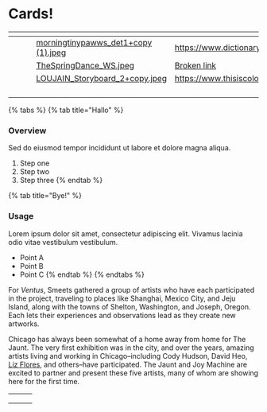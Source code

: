 # Cards!

<table data-view="cards"><thead><tr><th></th><th></th><th></th><th data-hidden data-card-cover data-type="files"></th><th data-hidden data-card-target data-type="content-ref"></th></tr></thead><tbody><tr><td></td><td></td><td></td><td><a href=".gitbook/assets/morningtinypawws_det1+copy (1).jpeg">morningtinypawws_det1+copy (1).jpeg</a></td><td><a href="https://www.dictionary.com/browse/colossal">https://www.dictionary.com/browse/colossal#:~:text=Colossal%20describes%20something%20as%20being,enormous%2C%20gigantic%2C%20or%20massive.</a></td></tr><tr><td></td><td></td><td></td><td><a href=".gitbook/assets/TheSpringDance_WS.jpeg">TheSpringDance_WS.jpeg</a></td><td><a href="broken-reference">Broken link</a></td></tr><tr><td></td><td></td><td></td><td><a href=".gitbook/assets/LOUJAIN_Storyboard_2+copy.jpeg">LOUJAIN_Storyboard_2+copy.jpeg</a></td><td><a href="https://www.thisiscolossal.com/">https://www.thisiscolossal.com/</a></td></tr><tr><td></td><td></td><td></td><td></td><td></td></tr><tr><td></td><td></td><td></td><td></td><td></td></tr><tr><td></td><td></td><td></td><td></td><td></td></tr><tr><td></td><td></td><td></td><td></td><td></td></tr></tbody></table>

{% tabs %}
{% tab title="Hallo" %}
### Overview



Sed do eiusmod tempor incididunt ut labore et dolore magna aliqua.

1. Step one
2. Step two
3. Step three
{% endtab %}

{% tab title="Bye!" %}
### Usage

Lorem ipsum dolor sit amet, consectetur adipiscing elit. Vivamus lacinia odio vitae vestibulum vestibulum.

* Point A
* Point B
* Point C
{% endtab %}
{% endtabs %}

For _Ventus_, Smeets gathered a group of artists who have each participated in the project, traveling to places like Shanghai, Mexico City, and Jeju Island, along with the towns of Shelton, Washington, and Joseph, Oregon. Each lets their experiences and observations lead as they create new artworks.

Chicago has always been somewhat of a home away from home for The Jaunt. The very first exhibition was in the city, and over the years, amazing artists living and working in Chicago–including Cody Hudson, David Heo, [Liz Flores](https://www.thisiscolossal.com/tags/liz-flores/), and others–have participated. The Jaunt and Joy Machine are excited to partner and present these five artists, many of whom are showing here for the first time.

|   |   |   |
| - | - | - |
|   |   |   |
|   |   |   |
|   |   |   |
